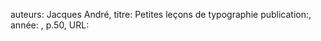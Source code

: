 auteurs: Jacques André, 
titre: Petites leçons de typographie
publication:, 
année: , 
p.50,
URL: 

